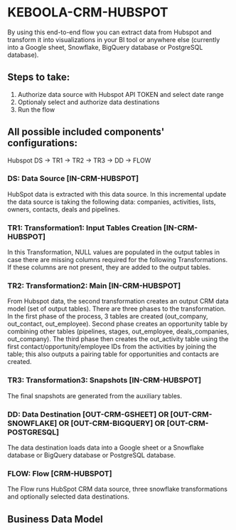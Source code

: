 # KEBOOLA-CRM-HUBSPOT

By using this end-to-end flow you can extract data from Hubspot and transform it into visualizations in your BI tool or anywhere else (currently into a Google sheet,  Snowflake, BigQuery database or PostgreSQL database).

## Steps to take:
1. Authorize data source with Hubspot API TOKEN and select date range
2. Optionaly select and authorize data destinations
3. Run the flow

## All possible included components' configurations:

Hubspot DS -> TR1 -> TR2 -> TR3 -> DD -> FLOW


### DS: Data Source [IN-CRM-HUBSPOT]

HubSpot data is extracted with this data source. In this incremental update the data source is taking the following data: companies, activities, lists, owners, contacts, deals and pipelines.

### TR1: Transformation1: Input Tables Creation [IN-CRM-HUBSPOT]

In this Transformation, NULL values are populated in the output tables in case there are missing columns required for the following Transformations. If these columns are not present, they are added to the output tables.

### TR2: Transformation2: Main [IN-CRM-HUBSPOT]

From Hubspot data, the second transformation creates an output CRM data model (set of output tables). There are three phases to the transformation. In the first phase of the process, 3 tables are created (out_company, out_contact, out_employee). Second phase creates an opportunity table by combining other tables (pipelines, stages, out_employee, deals_companies, out_company). The third phase then creates the out_activity table using the first contact/opportunity/employee IDs from the activities by joining the table; this also outputs a pairing table for opportunities and contacts are created.

### TR3: Transformation3: Snapshots [IN-CRM-HUBSPOT]

The final snapshots are generated from the auxiliary tables.

### DD: Data Destination [OUT-CRM-GSHEET]  OR [OUT-CRM-SNOWFLAKE] OR [OUT-CRM-BIGQUERY] OR [OUT-CRM-POSTGRESQL]

The data destination loads data into a Google sheet or a Snowflake database or BigQuery database or PostgreSQL database.

### FLOW: Flow [CRM-HUBSPOT]

The Flow runs HubSpot CRM data source, three snowflake transformations and optionally selected data destinations.


## Business Data Model



